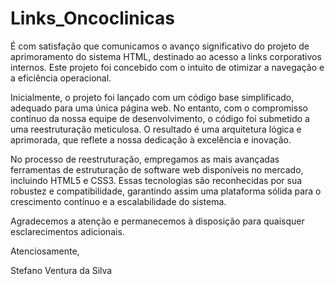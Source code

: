 ﻿# Links_Oncoclinicas
 
 É com satisfação que comunicamos o avanço significativo do projeto de aprimoramento do sistema HTML, destinado ao acesso a links corporativos internos. Este projeto foi concebido com o intuito de otimizar a navegação e a eficiência operacional.

Inicialmente, o projeto foi lançado com um código base simplificado, adequado para uma única página web. No entanto, com o compromisso contínuo da nossa equipe de desenvolvimento, o código foi submetido a uma reestruturação meticulosa. O resultado é uma arquitetura lógica e aprimorada, que reflete a nossa dedicação à excelência e inovação.

No processo de reestruturação, empregamos as mais avançadas ferramentas de estruturação de software web disponíveis no mercado, incluindo HTML5 e CSS3. Essas tecnologias são reconhecidas por sua robustez e compatibilidade, garantindo assim uma plataforma sólida para o crescimento contínuo e a escalabilidade do sistema.

Agradecemos a atenção e permanecemos à disposição para quaisquer esclarecimentos adicionais.

Atenciosamente,

Stefano Ventura da Silva
